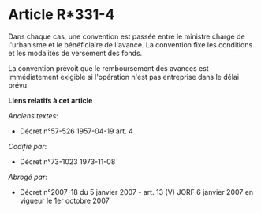 # Article R*331-4

Dans chaque cas, une convention est passée entre le ministre chargé de l'urbanisme et le bénéficiaire de l'avance. La
convention fixe les conditions et les modalités de versement des fonds.

La convention prévoit que le remboursement des avances est immédiatement exigible si l'opération n'est pas entreprise dans le
délai prévu.

**Liens relatifs à cet article**

_Anciens textes_:

  - Décret n°57-526 1957-04-19 art. 4

_Codifié par_:

  - Décret n°73-1023 1973-11-08

_Abrogé par_:

  - Décret n°2007-18 du 5 janvier 2007 - art. 13 (V) JORF 6 janvier 2007 en vigueur le 1er octobre 2007
